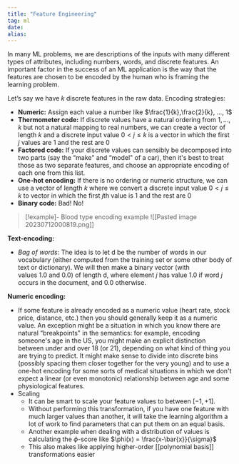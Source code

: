 ```yaml
---
title: "Feature Engineering"
tag: ml
date: 
alias:
---
```


In many ML problems, we are descriptions of the inputs with many different types of attributes, including numbers, words, and discrete features. An important factor in the success of an ML application is the way that the features are chosen to be encoded by the human who is framing the learning problem. 

Let’s say we have $k$ discrete features in the raw data. Encoding strategies:
- **Numeric:** Assign each value a number like $\frac{1}{k},\frac{2}{k}, ..., 1$
- **Thermometer code:** If discrete values have a natural ordering from $1, ..., k$ but not a natural mapping to real numbers, we can create a vector of length $k$ and a discrete input value $0 < j \leq k$ is a vector in which the first $j$ values are $1$ and the rest are $0$
- **Factored code:** If your discrete values can sensibly be decomposed into two parts (say the “make" and “model" of a car), then it's best to treat those as two separate features, and choose an appropriate encoding of each one from this list.
- **One-hot encoding:** If there is no ordering or numeric structure, we can use a vector of length $k$ where we convert a discrete input value $0 < j \leq k$ to vector in which the first $j$th value is $1$ and the rest are $0$
- **Binary code:** Bad! No!

>[!example]- Blood type encoding example
>![[Pasted image 20230712000819.png]]

**Text-encoding:**
- _Bag of words_: The idea is to let d be the number of words in our vocabulary (either computed from the training set or some other body of text or dictionary). We will then make a binary vector (with values 1.0 and 0.0) of length d, where element $j$ has value 1.0 if word $j$ occurs in the document, and 0.0 otherwise.

**Numeric encoding:**
- If some feature is already encoded as a numeric value (heart rate, stock price, distance, etc.) then you should generally keep it as a numeric value. An exception might be a situation in which you know there are natural “breakpoints" in the semantics: for example, encoding someone's age in the US, you might make an explicit distinction between under and over 18 (or 21), depending on what kind of thing you are trying to predict. It might make sense to divide into discrete bins (possibly spacing them closer together for the very young) and to use a one-hot encoding for some sorts of medical situations in which we don't expect a linear (or even monotonic) relationship between age and some physiological features.
- Scaling
	- It can be smart to scale your feature values to between $[-1, +1]$. 
	- Without performing this transformation, if you have one feature with much larger values than another, it will take the learning algorithm a lot of work to find parameters that can put them on an equal basis.
	- Another example when dealing with a distribution of values is calculating the $\phi$-score like $\phi(x) = \frac{x-\bar{x}}{\sigma}$
	- This also makes like applying higher-order [[polynomial basis]] transformations easier